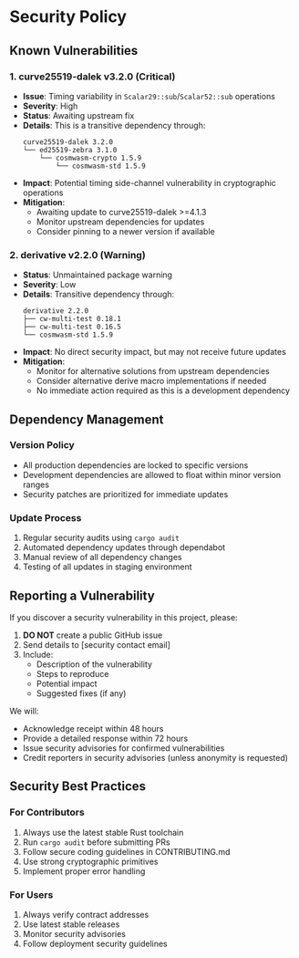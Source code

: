 # Security Policy

## Known Vulnerabilities

### 1. curve25519-dalek v3.2.0 (Critical)
- **Issue**: Timing variability in `Scalar29::sub`/`Scalar52::sub` operations
- **Severity**: High
- **Status**: Awaiting upstream fix
- **Details**: This is a transitive dependency through:
  ```
  curve25519-dalek 3.2.0
  └── ed25519-zebra 3.1.0
      └── cosmwasm-crypto 1.5.9
          └── cosmwasm-std 1.5.9
  ```
- **Impact**: Potential timing side-channel vulnerability in cryptographic operations
- **Mitigation**: 
  - Awaiting update to curve25519-dalek >=4.1.3
  - Monitor upstream dependencies for updates
  - Consider pinning to a newer version if available

### 2. derivative v2.2.0 (Warning)
- **Status**: Unmaintained package warning
- **Severity**: Low
- **Details**: Transitive dependency through:
  ```
  derivative 2.2.0
  ├── cw-multi-test 0.18.1
  ├── cw-multi-test 0.16.5
  └── cosmwasm-std 1.5.9
  ```
- **Impact**: No direct security impact, but may not receive future updates
- **Mitigation**: 
  - Monitor for alternative solutions from upstream dependencies
  - Consider alternative derive macro implementations if needed
  - No immediate action required as this is a development dependency

## Dependency Management

### Version Policy
- All production dependencies are locked to specific versions
- Development dependencies are allowed to float within minor version ranges
- Security patches are prioritized for immediate updates

### Update Process
1. Regular security audits using `cargo audit`
2. Automated dependency updates through dependabot
3. Manual review of all dependency changes
4. Testing of all updates in staging environment

## Reporting a Vulnerability

If you discover a security vulnerability in this project, please:

1. **DO NOT** create a public GitHub issue
2. Send details to [security contact email]
3. Include:
   - Description of the vulnerability
   - Steps to reproduce
   - Potential impact
   - Suggested fixes (if any)

We will:
- Acknowledge receipt within 48 hours
- Provide a detailed response within 72 hours
- Issue security advisories for confirmed vulnerabilities
- Credit reporters in security advisories (unless anonymity is requested)

## Security Best Practices

### For Contributors
1. Always use the latest stable Rust toolchain
2. Run `cargo audit` before submitting PRs
3. Follow secure coding guidelines in CONTRIBUTING.md
4. Use strong cryptographic primitives
5. Implement proper error handling

### For Users
1. Always verify contract addresses
2. Use latest stable releases
3. Monitor security advisories
4. Follow deployment security guidelines 